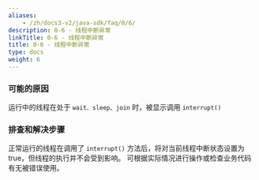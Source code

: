 ```yaml
---
aliases:
    - /zh/docs3-v2/java-sdk/faq/0/6/
description: 0-6 - 线程中断异常
linkTitle: 0-6 - 线程中断异常
title: 0-6 - 线程中断异常
type: docs
weight: 6
---
```




### 可能的原因

运行中的线程在处于 `wait、sleep、join` 时，被显示调用 `interrupt()`

### 排查和解决步骤

正常运行的线程在调用了 `interrupt()` 方法后，将对当前线程中断状态设置为 true，但线程的执行并不会受到影响。
可根据实际情况进行操作或检查业务代码有无被错误使用。
